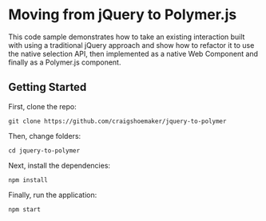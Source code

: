 ﻿# Moving from jQuery to Polymer.js

This code sample demonstrates how to take an existing interaction built with using a traditional
jQuery approach and show how to refactor it to use the native selection API, then implemented as
a native Web Component and finally as a Polymer.js component.

## Getting Started

First, clone the repo:

    git clone https://github.com/craigshoemaker/jquery-to-polymer

Then, change folders:

    cd jquery-to-polymer

Next, install the dependencies:

    npm install

Finally, run the application:

    npm start